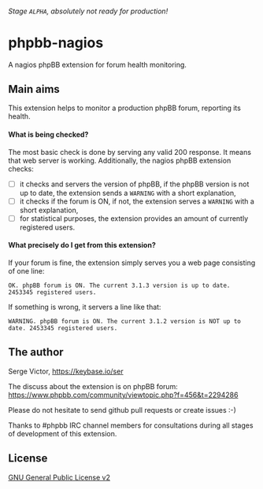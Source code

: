 ###### Stage `ALPHA`, absolutely not ready for production!
# phpbb-nagios
A nagios phpBB extension for forum health monitoring.

## Main aims

This extension helps to monitor a production phpBB forum, reporting its health.

#### What is being checked?

The most basic check is done by serving any valid 200 response. It means that
web server is working. Additionally, the nagios phpBB extension checks:

- [ ] it checks and servers the version of phpBB, if the phpBB version is not up to date, the extension sends a `WARNING` with a short explanation,
- [ ] it checks if the forum is ON, if not, the extension serves a `WARNING` with a short
explanation,
- [ ] for statistical purposes, the extension provides an amount of currently registered
users.

#### What precisely do I get from this extension?

If your forum is fine, the extension simply serves you a web page consisting of one line:

`OK. phpBB forum is ON. The current 3.1.3 version is up to date. 2453345 registered users.`

If something is wrong, it servers a line like that:

`WARNING. phpBB forum is ON. The current 3.1.2 version is NOT up to date. 2453345 registered users.`

## The author

Serge Victor, https://keybase.io/ser

The discuss about the extension is on phpBB forum:
https://www.phpbb.com/community/viewtopic.php?f=456&t=2294286

Please do not hesitate to send github pull requests or create issues :-)

Thanks to #phpbb IRC channel members for consultations during all stages of
development of this extension.

## License

[GNU General Public License v2](http://opensource.org/licenses/GPL-2.0)
